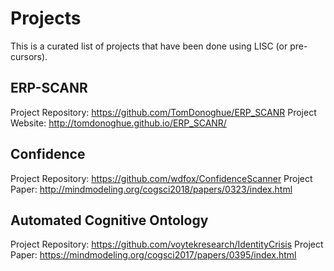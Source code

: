 # Projects

This is a curated list of projects that have been done using LISC (or pre-cursors). 

## ERP-SCANR

Project Repository: https://github.com/TomDonoghue/ERP_SCANR
Project Website: http://tomdonoghue.github.io/ERP_SCANR/

## Confidence

Project Repository: https://github.com/wdfox/ConfidenceScanner
Project Paper: http://mindmodeling.org/cogsci2018/papers/0323/index.html

## Automated Cognitive Ontology

Project Repository: https://github.com/voytekresearch/IdentityCrisis
Project Paper: https://mindmodeling.org/cogsci2017/papers/0395/index.html
